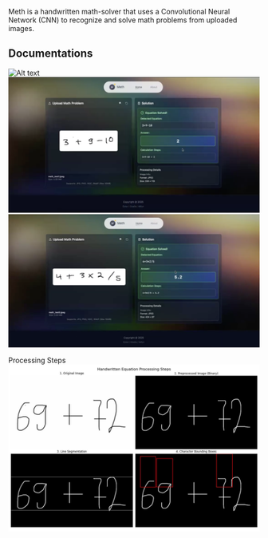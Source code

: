 Meth is a handwritten math-solver that uses a Convolutional Neural Network (CNN) to recognize and solve math problems from uploaded images.

## Documentations
![Alt text](./assets/lamding.png)
![Alt text](./assets/upload.png)
![Alt text](./assets/uploads.png)

Processing Steps
![Alt text](./assets/processing.png)
